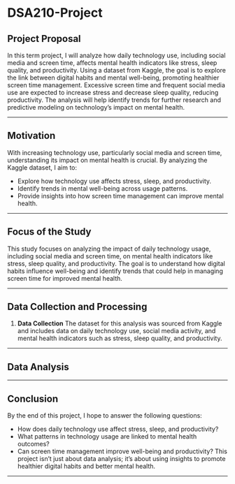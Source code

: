 # DSA210-Project

## **Project Proposal**
In this term project, I will analyze how daily technology use, including social media and screen time, affects mental health indicators like stress, sleep quality, and productivity. Using a dataset from Kaggle, the goal is to explore the link between digital habits and mental well-being, promoting healthier screen time management. Excessive screen time and frequent social media use are expected to increase stress and decrease sleep quality, reducing productivity. The analysis will help identify trends for further research and predictive modeling on technology’s impact on mental health.

---
## **Motivation**
With increasing technology use, particularly social media and screen time, understanding its impact on mental health is crucial. By analyzing the Kaggle dataset, I aim to:

- Explore how technology use affects stress, sleep, and productivity.
- Identify trends in mental well-being across usage patterns.
- Provide insights into how screen time management can improve mental health.

---
## **Focus of the Study**
This study focuses on analyzing the impact of daily technology usage, including social media and screen time, on mental health indicators like stress, sleep quality, and productivity. The goal is to understand how digital habits influence well-being and identify trends that could help in managing screen time for improved mental health.

---
## **Data Collection and Processing**
1) **Data Collection**
The dataset for this analysis was sourced from Kaggle and includes data on daily technology use, social media activity, and mental health indicators such as stress, sleep quality, and productivity.
---
## **Data Analysis**
---
## **Conclusion**
By the end of this project, I hope to answer the following questions:

- How does daily technology use affect stress, sleep, and productivity?
- What patterns in technology usage are linked to mental health outcomes?
- Can screen time management improve well-being and productivity?
This project isn’t just about data analysis; it’s about using insights to promote healthier digital habits and better mental health.

---

